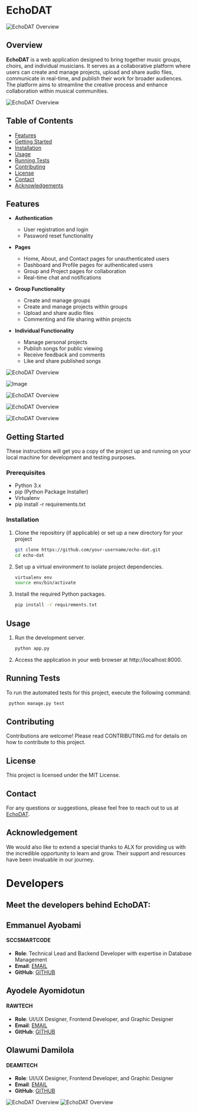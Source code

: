 # EchoDAT

![EchoDAT Overview](https://i.ibb.co/17bB9J5/background1.jpg)

## Overview

**EchoDAT** is a web application designed to bring together music groups, choirs, and individual musicians. It serves as a collaborative platform where users can create and manage projects, upload and share audio files, communicate in real-time, and publish their work for broader audiences. The platform aims to streamline the creative process and enhance collaboration within musical communities.

![EchoDAT Overview](https://i.ibb.co/sWbmM9t/Screenshot-2024-07-17-234719.png)

## Table of Contents

- [Features](#features)
- [Getting Started](#getting-started)
- [Installation](#installation)
- [Usage](#usage)
- [Running Tests](#running-tests)
- [Contributing](#contributing)
- [License](#license)
- [Contact](#contact)
- [Acknowledgements](#acknowledgements)

## Features

- **Authentication**
  - User registration and login
  - Password reset functionality

- **Pages**
  - Home, About, and Contact pages for unauthenticated users
  - Dashboard and Profile pages for authenticated users
  - Group and Project pages for collaboration
  - Real-time chat and notifications

- **Group Functionality**
  - Create and manage groups
  - Create and manage projects within groups
  - Upload and share audio files
  - Commenting and file sharing within projects

- **Individual Functionality**
  - Manage personal projects
  - Publish songs for public viewing
  - Receive feedback and comments
  - Like and share published songs

![EchoDAT Overview](https://i.ibb.co/0CBjZ6J/Screenshot-2024-07-17-235421.png)

![Image](https://i.ibb.co/G9x86ZF/Screenshot-2024-07-17-235457.png)

![EchoDAT Overview](https://i.ibb.co/DL0Q1RS/Screenshot-2024-07-17-234821.png)

![EchoDAT Overview](https://i.ibb.co/7NJg2VC/Screenshot-2024-07-17-234947.png)

![EchoDAT Overview](https://i.ibb.co/55051WL/Screenshot-2024-07-17-235207.png)

## Getting Started

These instructions will get you a copy of the project up and running on your local machine for development and testing purposes.

### Prerequisites

- Python 3.x
- pip (Python Package Installer)
- Virtualenv
- pip install -r requirements.txt

### Installation

1. Clone the repository (if applicable) or set up a new directory for your project
   ```bash
   git clone https://github.com/your-username/echo-dat.git
   cd echo-dat 
   ```

2. Set up a virtual environment to isolate project dependencies.
    ``` bash
    virtualenv env
    source env/bin/activate
    ```

3. Install the required Python packages.
    ```bash
    pip install -r requirements.txt
    ```
   

## Usage

1. Run the development server.
    ```bash
    python app.py
    ```
2. Access the application in your web browser at http://localhost:8000.


## Running Tests
To run the automated tests for this project, execute the following command:

   ```bash
    python manage.py test
   ```

## Contributing

Contributions are welcome! Please read CONTRIBUTING.md for details on how to contribute to this project.

## License
This project is licensed under the MIT License.

## Contact
For any questions or suggestions, please feel free to reach out to us at [EchoDAT](mailto:sccsmart247@example.com).

## Acknowledgement
We would also like to extend a special thanks to ALX for providing us with the incredible opportunity to learn and grow. Their support and resources have been invaluable in our journey.


# Developers
## Meet the developers behind EchoDAT:

## Emmanuel Ayobami
#### SCCSMARTCODE

- **Role**: Technical Lead and Backend Developer with expertise in Database Management
- **Email**: [EMAIL](mailto:sccsmart247@example.com)
- **GitHub**: [GITHUB](https://github.com/SCCSMARTCODE/)

## Ayodele Ayomidotun
#### RAWTECH

- **Role**: UI/UX Designer, Frontend Developer, and Graphic Designer
- **Email**: [EMAIL](mailto:ayodeleayomidotun@gmail.com)
- **GitHub**: [GITHUB](https://github.com/melchizedek2991/)

## Olawumi Damilola
#### DEAMITECH

- **Role**: UI/UX Designer, Frontend Developer, and Graphic Designer
- **Email**: [EMAIL](mailto:glam4damsel@gmail.com)
- **GitHub**: [GITHUB](https://github.com/Mzdeami)

![EchoDAT Overview](https://i.ibb.co/q5vZytj/Screenshot-2024-07-17-235336.png)
![EchoDAT Overview](https://i.ibb.co/sjPpc28/background.jpg/)
